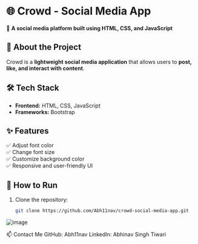 # 🌐 Crowd - Social Media App  

🚀 **A social media platform built using HTML, CSS, and JavaScript**  

## 📖 About the Project  
Crowd is a **lightweight social media application** that allows users to **post, like, and interact with content**.  

## 🛠 Tech Stack  
- **Frontend:** HTML, CSS, JavaScript  
- **Frameworks:** Bootstrap  

## ✨ Features  
✅ Adjust font color  
✅ Change font size  
✅ Customize background color  
✅ Responsive and user-friendly UI  

## 🚀 How to Run  
1. Clone the repository:  
   ```bash
   git clone https://github.com/Abh11nav/crowd-social-media-app.git
![image](https://github.com/user-attachments/assets/46e33999-50ad-407f-b0e7-5349e7267579)

📫 Contact Me
GitHub: Abh11nav
LinkedIn: Abhinav Singh Tiwari
